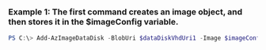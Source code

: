 ### Example 1: The first command creates an image object, and then stores it in the $imageConfig variable.
```powershell
PS C:\> Add-AzImageDataDisk -BlobUri $dataDiskVhdUri1 -Image $imageConfig -Lun 1
```

